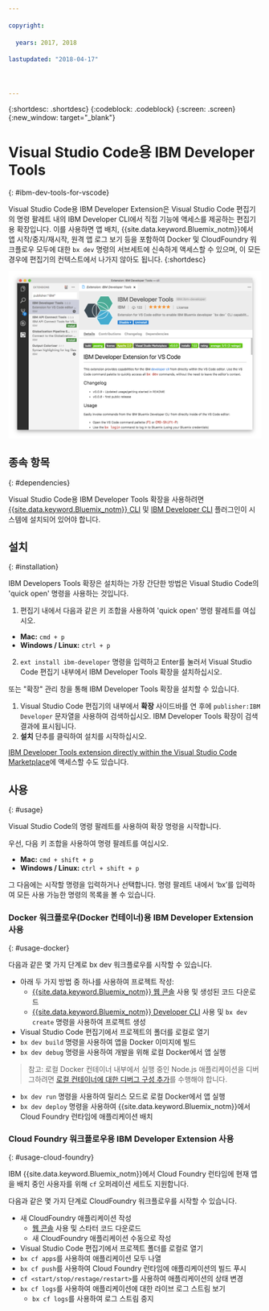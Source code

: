 ```yaml
---

copyright:

  years: 2017, 2018

lastupdated: "2018-04-17"



---
```


{:shortdesc: .shortdesc}
{:codeblock: .codeblock}
{:screen: .screen}
{:new_window: target="_blank"}

# Visual Studio Code용 IBM Developer Tools
{: #ibm-dev-tools-for-vscode}

Visual Studio Code용 IBM Developer Extension은 Visual Studio Code 편집기의 명령 팔레트 내의 IBM Developer CLI에서 직접 기능에 액세스를 제공하는 편집기용 확장입니다.  이를 사용하면 앱 배치, {{site.data.keyword.Bluemix_notm}}에서 앱 시작/중지/재시작, 원격 앱 로그 보기 등을 포함하여 Docker 및 CloudFoundry 워크플로우 모두에 대한 `bx dev` 명령의 서브세트에 신속하게 액세스할 수 있으며, 이 모든 경우에 편집기의 컨텍스트에서 나가지 않아도 됩니다.
{:shortdesc}

![IBM Developer Tools 확장 다운로드 화면의 화면 캡처.](vscode.png "Visual Studio Code 내의 확장 다운로드 화면")

## 종속 항목
{: #dependencies}

Visual Studio Code용 IBM Developer Tools 확장을 사용하려면 [{{site.data.keyword.Bluemix_notm}} CLI](https://plugins.ng.bluemix.net/ui/home.html) 및 [IBM Developer CLI](index.html) 플러그인이 시스템에 설치되어 있어야 합니다.

## 설치
{: #installation}

IBM Developers Tools 확장은 설치하는 가장 간단한 방법은 Visual Studio Code의 'quick open' 명령을 사용하는 것입니다.

1. 편집기 내에서 다음과 같은 키 조합을 사용하여 'quick open' 명령 팔레트를 여십시오.

  * **Mac:** `cmd + p`
  * **Windows / Linux:** `ctrl + p`

2. `ext install ibm-developer` 명령을 입력하고 Enter를 눌러서 Visual Studio Code 편집기 내부에서 IBM Developer Tools 확장을 설치하십시오.

또는 "확장" 관리 창을 통해 IBM Developer Tools 확장을 설치할 수 있습니다.

1. Visual Studio Code 편집기의 내부에서 **확장** 사이드바를 연 후에 `publisher:IBM Developer` 문자열을 사용하여 검색하십시오.  IBM Developer Tools 확장이 검색 결과에 표시됩니다.  
2. **설치** 단추를 클릭하여 설치를 시작하십시오.

[IBM Developer Tools extension directly within the Visual Studio Code Marketplace](https://marketplace.visualstudio.com/items?itemName=IBM.ibm-developer)에 액세스할 수도 있습니다.

## 사용
{: #usage}

Visual Studio Code의 명령 팔레트를 사용하여 확장 명령을 시작합니다.

우선, 다음 키 조합을 사용하여 명령 팔레트를 여십시오.

* **Mac:** `cmd + shift + p`
* **Windows / Linux:** `ctrl + shift + p`

그 다음에는 시작할 명령을 입력하거나 선택합니다. 명령 팔레트 내에서 ‘bx’를 입력하여 모든 사용 가능한 명령의 목록을 볼 수 있습니다.

### Docker 워크플로우(Docker 컨테이너)용 IBM Developer Extension 사용
{: #usage-docker}

다음과 같은 몇 가지 단계로 bx dev 워크플로우를 시작할 수 있습니다.
* 아래 두 가지 방법 중 하나를 사용하여 프로젝트 작성:
  * [{{site.data.keyword.Bluemix_notm}} 웹 콘솔](https://console.ng.bluemix.net/developer/getting-started/) 사용 및 생성된 코드 다운로드
  * [{{site.data.keyword.Bluemix_notm}} Developer CLI](index.html) 사용 및 `bx dev create` 명령을 사용하여 프로젝트 생성
* Visual Studio Code 편집기에서 프로젝트의 폴더를 로컬로 열기
* `bx dev build` 명령을 사용하여 앱을 Docker 이미지에 빌드
* `bx dev debug` 명령을 사용하여 개발을 위해 로컬 Docker에서 앱 실행
> 참고: 로컬 Docker 컨테이너 내부에서 실행 중인 Node.js 애플리케이션을 디버그하려면 [로컬 컨테이너에 대한 디버그 구성 추가](https://github.com/IBM-Bluemix/ibm-developer-extension-vscode#debugging-nodejs-apps-within-the-local-docker-container)를 수행해야 합니다.
* `bx dev run` 명령을 사용하여 릴리스 모드로 로컬 Docker에서 앱 실행
* `bx dev deploy` 명령을 사용하여 {{site.data.keyword.Bluemix_notm}}에서 Cloud Foundry 런타임에 애플리케이션 배치 

### Cloud Foundry 워크플로우용 IBM Developer Extension 사용
{: #usage-cloud-foundry}

IBM {{site.data.keyword.Bluemix_notm}}에서 Cloud Foundry 런타임에 현재 앱을 배치 중인 사용자를 위해 `cf` 오퍼레이션 세트도 지원합니다.

다음과 같은 몇 가지 단계로 CloudFoundry 워크플로우를 시작할 수 있습니다.
* 새 CloudFoundry 애플리케이션 작성
  * [웹 콘솔](https://console.ng.bluemix.net/dashboard/cf-apps) 사용 및 스타터 코드 다운로드
  * 새 CloudFoundry 애플리케이션 수동으로 작성
* Visual Studio Code 편집기에서 프로젝트 폴더를 로컬로 열기
* `bx cf apps`를 사용하여 애플리케이션 모두 나열
* `bx cf push`를 사용하여 Cloud Foundry 런타임에 애플리케이션의 빌드 푸시
* `cf <start/stop/restage/restart>`를 사용하여 애플리케이션의 상태 변경
* `bx cf logs`를 사용하여 애플리케이션에 대한 라이브 로그 스트림 보기
  * `bx cf logs`를 사용하여 로그 스트림 중지
